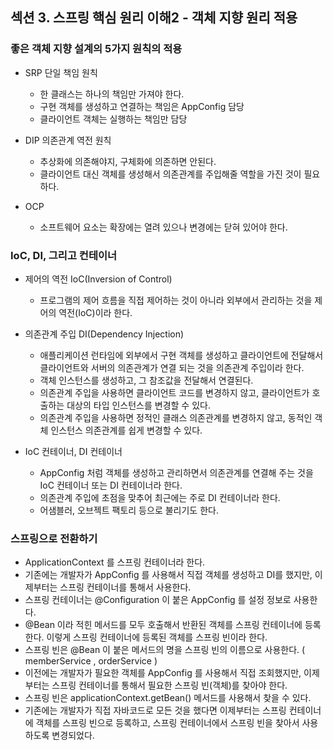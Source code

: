 ## 섹션 3. 스프링 핵심 원리 이해2 - 객체 지향 원리 적용

### 좋은 객체 지향 설계의 5가지 원칙의 적용

- SRP 단일 책임 원칙
    - 한 클래스는 하나의 책임만 가져야 한다.
    - 구현 객체를 생성하고 연결하는 책임은 AppConfig 담당
    - 클라이언트 객체는 실행하는 책임만 담당

- DIP 의존관계 역전 원칙
    - 추상화에 의존해야지, 구체화에 의존하면 안된다.
    - 클라이언트 대신 객체를 생성해서 의존관계를 주입해줄 역할을 가진 것이 필요하다.

- OCP
    - 소프트웨어 요소는 확장에는 열려 있으나 변경에는 닫혀 있어야 한다.

### IoC, DI, 그리고 컨테이너

- 제어의 역전 IoC(Inversion of Control)
    - 프로그램의 제어 흐름을 직접 제어하는 것이 아니라 외부에서 관리하는 것을 제어의 역전(IoC)이라 한다.

- 의존관계 주입 DI(Dependency Injection)
    - 애플리케이션 런타임에 외부에서 구현 객체를 생성하고 클라이언트에 전달해서 클라이언트와 서버의 의존관계가 연결 되는 것을 의존관계 주입이라 한다.
    - 객체 인스턴스를 생성하고, 그 참조값을 전달해서 연결된다.
    - 의존관계 주입을 사용하면 클라이언트 코드를 변경하지 않고, 클라이언트가 호출하는 대상의 타입 인스턴스를 변경할 수 있다.
    - 의존관계 주입을 사용하면 정적인 클래스 의존관계를 변경하지 않고, 동적인 객체 인스턴스 의존관계를 쉽게 변경할 수 있다.

- IoC 컨테이너, DI 컨테이너
    - AppConfig 처럼 객체를 생성하고 관리하면서 의존관계를 연결해 주는 것을 IoC 컨테이너 또는 DI 컨테이너라 한다.
    - 의존관계 주입에 초점을 맞추어 최근에는 주로 DI 컨테이너라 한다.
    - 어샘블러, 오브젝트 팩토리 등으로 불리기도 한다.

### 스프링으로 전환하기

- ApplicationContext 를 스프링 컨테이너라 한다.
- 기존에는 개발자가 AppConfig 를 사용해서 직접 객체를 생성하고 DI를 했지만, 이제부터는 스프링 컨테이너를 통해서 사용한다.
- 스프링 컨테이너는 @Configuration 이 붙은 AppConfig 를 설정 정보로 사용한다.
- @Bean 이라 적힌 메서드를 모두 호출해서 반환된 객체를 스프링 컨테이너에 등록한다. 이렇게 스프링 컨테이너에 등록된 객체를 스프링 빈이라 한다.
- 스프링 빈은 @Bean 이 붙은 메서드의 명을 스프링 빈의 이름으로 사용한다. ( memberService , orderService )
- 이전에는 개발자가 필요한 객체를 AppConfig 를 사용해서 직접 조회했지만, 이제부터는 스프링 컨테이너를 통해서 필요한 스프링 빈(객체)를 찾아야 한다.
- 스프링 빈은 applicationContext.getBean() 메서드를 사용해서 찾을 수 있다.
- 기존에는 개발자가 직접 자바코드로 모든 것을 했다면 이제부터는 스프링 컨테이너에 객체를 스프링 빈으로 등록하고, 스프링 컨테이너에서 스프링 빈을 찾아서 사용하도록 변경되었다.
